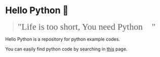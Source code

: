 # Hello Python 🐍

> <span style="font-family:Papyrus; font-size:2em;">"Life is too short, You need Python 🐍"</span>

Hello Python is a repository for python example codes.

You can easily find python code by searching in [this](https://minyong-jeong.github.io/hello-python/) page.
